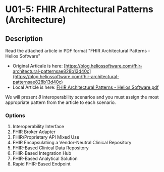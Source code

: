 # U01-5: FHIR Architectural Patterns (Architecture)

## Description

Read the attached article in PDF format "FHIR Architectural Patterns - Helios Software"

 * Original Articale is here: [https://blog.heliossoftware.com/fhir-architectural-patternsae828b13d40c](https://blog.heliossoftware.com/fhir-architectural-patternsae828b13d40c)
 * Local Article is here: [FHIR Architectural Patterns - Helios Software.pdf](./files/FHIR%20Architectural%20Patterns%20-%20Helios%20Software.pdf)

We will present *8* interoperability scenarios and you must assign the most appropriate pattern from the article to each scenario.

### Options

1. Interoperability Interface
2. FHIR Broker Adapter
3. FHIR/Proprietary API Mixed Use
4. FHIR Encapsulatiing a Vendor-Neutral Clinical Repository
5. FHIR-Based Clinical Data Repository
6. FHIR-Based Integration Hub
7. FHIR-Based Analytical Solution
8. Rapid FHIR-Based Endpoint